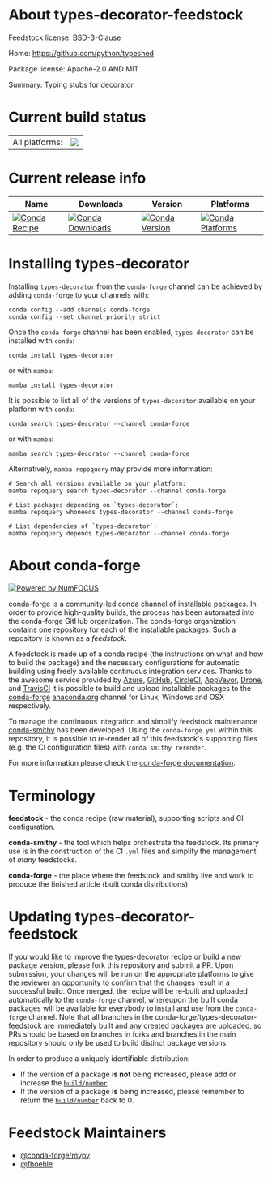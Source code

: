 About types-decorator-feedstock
===============================

Feedstock license: [BSD-3-Clause](https://github.com/conda-forge/types-decorator-feedstock/blob/main/LICENSE.txt)

Home: https://github.com/python/typeshed

Package license: Apache-2.0 AND MIT

Summary: Typing stubs for decorator

Current build status
====================


<table><tr><td>All platforms:</td>
    <td>
      <a href="https://dev.azure.com/conda-forge/feedstock-builds/_build/latest?definitionId=13166&branchName=main">
        <img src="https://dev.azure.com/conda-forge/feedstock-builds/_apis/build/status/types-decorator-feedstock?branchName=main">
      </a>
    </td>
  </tr>
</table>

Current release info
====================

| Name | Downloads | Version | Platforms |
| --- | --- | --- | --- |
| [![Conda Recipe](https://img.shields.io/badge/recipe-types--decorator-green.svg)](https://anaconda.org/conda-forge/types-decorator) | [![Conda Downloads](https://img.shields.io/conda/dn/conda-forge/types-decorator.svg)](https://anaconda.org/conda-forge/types-decorator) | [![Conda Version](https://img.shields.io/conda/vn/conda-forge/types-decorator.svg)](https://anaconda.org/conda-forge/types-decorator) | [![Conda Platforms](https://img.shields.io/conda/pn/conda-forge/types-decorator.svg)](https://anaconda.org/conda-forge/types-decorator) |

Installing types-decorator
==========================

Installing `types-decorator` from the `conda-forge` channel can be achieved by adding `conda-forge` to your channels with:

```
conda config --add channels conda-forge
conda config --set channel_priority strict
```

Once the `conda-forge` channel has been enabled, `types-decorator` can be installed with `conda`:

```
conda install types-decorator
```

or with `mamba`:

```
mamba install types-decorator
```

It is possible to list all of the versions of `types-decorator` available on your platform with `conda`:

```
conda search types-decorator --channel conda-forge
```

or with `mamba`:

```
mamba search types-decorator --channel conda-forge
```

Alternatively, `mamba repoquery` may provide more information:

```
# Search all versions available on your platform:
mamba repoquery search types-decorator --channel conda-forge

# List packages depending on `types-decorator`:
mamba repoquery whoneeds types-decorator --channel conda-forge

# List dependencies of `types-decorator`:
mamba repoquery depends types-decorator --channel conda-forge
```


About conda-forge
=================

[![Powered by
NumFOCUS](https://img.shields.io/badge/powered%20by-NumFOCUS-orange.svg?style=flat&colorA=E1523D&colorB=007D8A)](https://numfocus.org)

conda-forge is a community-led conda channel of installable packages.
In order to provide high-quality builds, the process has been automated into the
conda-forge GitHub organization. The conda-forge organization contains one repository
for each of the installable packages. Such a repository is known as a *feedstock*.

A feedstock is made up of a conda recipe (the instructions on what and how to build
the package) and the necessary configurations for automatic building using freely
available continuous integration services. Thanks to the awesome service provided by
[Azure](https://azure.microsoft.com/en-us/services/devops/), [GitHub](https://github.com/),
[CircleCI](https://circleci.com/), [AppVeyor](https://www.appveyor.com/),
[Drone](https://cloud.drone.io/welcome), and [TravisCI](https://travis-ci.com/)
it is possible to build and upload installable packages to the
[conda-forge](https://anaconda.org/conda-forge) [anaconda.org](https://anaconda.org/)
channel for Linux, Windows and OSX respectively.

To manage the continuous integration and simplify feedstock maintenance
[conda-smithy](https://github.com/conda-forge/conda-smithy) has been developed.
Using the ``conda-forge.yml`` within this repository, it is possible to re-render all of
this feedstock's supporting files (e.g. the CI configuration files) with ``conda smithy rerender``.

For more information please check the [conda-forge documentation](https://conda-forge.org/docs/).

Terminology
===========

**feedstock** - the conda recipe (raw material), supporting scripts and CI configuration.

**conda-smithy** - the tool which helps orchestrate the feedstock.
                   Its primary use is in the construction of the CI ``.yml`` files
                   and simplify the management of *many* feedstocks.

**conda-forge** - the place where the feedstock and smithy live and work to
                  produce the finished article (built conda distributions)


Updating types-decorator-feedstock
==================================

If you would like to improve the types-decorator recipe or build a new
package version, please fork this repository and submit a PR. Upon submission,
your changes will be run on the appropriate platforms to give the reviewer an
opportunity to confirm that the changes result in a successful build. Once
merged, the recipe will be re-built and uploaded automatically to the
`conda-forge` channel, whereupon the built conda packages will be available for
everybody to install and use from the `conda-forge` channel.
Note that all branches in the conda-forge/types-decorator-feedstock are
immediately built and any created packages are uploaded, so PRs should be based
on branches in forks and branches in the main repository should only be used to
build distinct package versions.

In order to produce a uniquely identifiable distribution:
 * If the version of a package **is not** being increased, please add or increase
   the [``build/number``](https://docs.conda.io/projects/conda-build/en/latest/resources/define-metadata.html#build-number-and-string).
 * If the version of a package **is** being increased, please remember to return
   the [``build/number``](https://docs.conda.io/projects/conda-build/en/latest/resources/define-metadata.html#build-number-and-string)
   back to 0.

Feedstock Maintainers
=====================

* [@conda-forge/mypy](https://github.com/orgs/conda-forge/teams/mypy/)
* [@fhoehle](https://github.com/fhoehle/)

